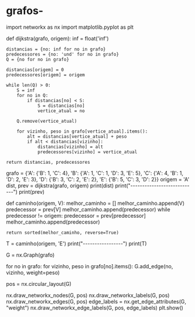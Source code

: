# grafos-

import networkx as nx
import matplotlib.pyplot as plt

def dijkstra(grafo, origem):
    inf = float('inf')
    
    distancias = {no: inf for no in grafo}
    predecessores = {no: 'und' for no in grafo}
    Q = {no for no in grafo}
    
    distancias[origem] = 0
    predecessores[origem] = origem

    while len(Q) > 0:
        S = inf
        for no in Q:
            if distancias[no] < S:
                S = distancias[no]
                vertice_atual = no
                
        Q.remove(vertice_atual)
        
        for vizinho, peso in grafo[vertice_atual].items():
            alt = distancias[vertice_atual] + peso
            if alt < distancias[vizinho]:
                distancias[vizinho] = alt
                predecessores[vizinho] = vertice_atual
                
    return distancias, predecessores

grafo = {'A': {'B': 1, 'C': 4},
         'B': {'A': 1, 'C': 1, 'D': 3, 'E': 5},
         'C': {'A': 4, 'B': 1, 'D': 2, 'E': 3},
         'D': {'B': 3, 'C': 2, 'E': 2},
         'E': {'B': 5, 'C': 3, 'D': 2}}
origem = 'A'
dist, prev = dijkstra(grafo, origem)
print(dist)
print("----------------------------")
print(prev)

def caminho(origem, V):
    melhor_caminho = []
    melhor_caminho.append(V)
    predecessor = prev[V]
    melhor_caminho.append(predecessor)
    while predecessor != origem:
        predecessor = prev[predecessor]
        melhor_caminho.append(predecessor)
          
    return sorted(melhor_caminho, reverse=True)
T = caminho(origem, 'E')
print("-----------------")
print(T)

G = nx.Graph(grafo)

for no in grafo:
    for vizinho, peso in grafo[no].items():
        G.add_edge(no, vizinho, weight=peso)
        
pos = nx.circular_layout(G)

nx.draw_networkx_nodes(G, pos)
nx.draw_networkx_labels(G, pos)
nx.draw_networkx_edges(G, pos)
edge_labels = nx.get_edge_attributes(G, "weight")
nx.draw_networkx_edge_labels(G, pos, edge_labels)
plt.show()


